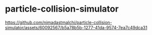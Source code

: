 # particle-collision-simulator

https://github.com/nimadastmalchi/particle-collision-simulator/assets/60092567/b5a78b5b-1277-41da-9574-7ea7c49dca31

